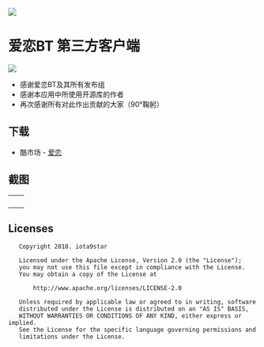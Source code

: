 ![](https://github.com/kisssub/kisssub-app-android/blob/master/app/src/main/res/mipmap-xxxhdpi/ic_launcher.png)
# 爱恋BT 第三方客户端

![](https://github.com/kisssub/kisssub-app-android/blob/master/screenshots/yande.re%20432825%20bodysuit%20darling_in_the_franxx%20ic.jpg)

+ 感谢爱恋BT及其所有发布组
+ 感谢本应用中所使用开源库的作者
+ 再次感谢所有对此作出贡献的大家（90°鞠躬）

## 下载
+ 酷市场 - [爱恋](https://www.coolapk.com/apk/star.iota.kisssub)

## 截图
<table>
    <tr>
        <td><img src="https://github.com/kisssub/kisssub-app-android/blob/master/screenshots/Screenshot_20180209-223838.jpg" alt=""></td>
        <td><img src="https://github.com/kisssub/kisssub-app-android/blob/master/screenshots/Screenshot_20180209-223905.jpg" alt=""></td>
    </tr>
    <tr>
        <td><img src="https://github.com/kisssub/kisssub-app-android/blob/master/screenshots/Screenshot_20180209-224221.jpg" alt=""></td>
        <td><img src="https://github.com/kisssub/kisssub-app-android/blob/master/screenshots/Screenshot_20180209-224235.jpg" alt=""></td>
    </tr>
    <tr>
        <td><img src="https://github.com/kisssub/kisssub-app-android/blob/master/screenshots/Screenshot_20180209-224449.jpg" alt=""></td>
        <td><img src="https://github.com/kisssub/kisssub-app-android/blob/master/screenshots/Screenshot_20180209-224525.jpg" alt=""></td>
    </tr>
    <tr>
        <td><img src="https://github.com/kisssub/kisssub-app-android/blob/master/screenshots/Screenshot_20180209-224624.jpg" alt=""></td>
        <td><img src="https://github.com/kisssub/kisssub-app-android/blob/master/screenshots/Screenshot_20180209-224636.jpg" alt=""></td>
    </tr>
</table>

## Licenses
```
   Copyright 2018. iota9star

   Licensed under the Apache License, Version 2.0 (the "License");
   you may not use this file except in compliance with the License.
   You may obtain a copy of the License at

       http://www.apache.org/licenses/LICENSE-2.0

   Unless required by applicable law or agreed to in writing, software
   distributed under the License is distributed on an "AS IS" BASIS,
   WITHOUT WARRANTIES OR CONDITIONS OF ANY KIND, either express or implied.
   See the License for the specific language governing permissions and
   limitations under the License.
```
